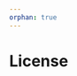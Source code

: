 ```yaml
---
orphan: true
---
```


# License

```{include} ../LICENSE

```
                                                                                                                                                                        